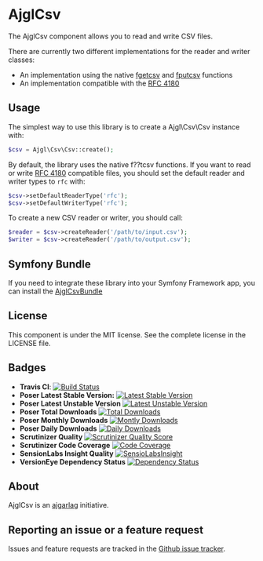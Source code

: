 AjglCsv
=======

The AjglCsv component allows you to read and write CSV files.

There are currently two different implementations for the reader and writer classes:

 * An implementation using the native [fgetcsv](www.php.net/manual/function.fgetcsv.php) and [fputcsv](www.php.net/manual/function.fputcsv.php) functions
 * An implementation compatible with the [RFC 4180](http://tools.ietf.org/html/rfc4180)


Usage
-----

The simplest way to use this library is to create a Ajgl\Csv\Csv instance with:
```php
$csv = Ajgl\Csv\Csv::create();
```

By default, the library uses the native f??tcsv functions. If you want to read
or write [RFC 4180](http://tools.ietf.org/html/rfc4180) compatible files, you
should set the default reader and writer types to ```rfc``` with:
```php
$csv->setDefaultReaderType('rfc');
$csv->setDefaultWriterType('rfc');
```

To create a new CSV reader or writer, you should call:
```php
$reader = $csv->createReader('/path/to/input.csv');
$writer = $csv->createReader('/path/to/output.csv');
```


Symfony Bundle
--------------

If you need to integrate these library into your Symfony Framework app, you
can install the [AjglCsvBundle](https://github.com/ajgarlag/AjglCsvBundle)


License
-------

This component is under the MIT license. See the complete license in the LICENSE file.


Badges
------

* **Travis CI**: [![Build Status](https://travis-ci.org/ajgarlag/AjglCsv.png?branch=master)](https://travis-ci.org/ajgarlag/AjglCsv)
* **Poser Latest Stable Version:** [![Latest Stable Version](https://poser.pugx.org/ajgl/csv/v/stable.png)](https://packagist.org/packages/ajgl/csv)
* **Poser Latest Unstable Version** [![Latest Unstable Version](https://poser.pugx.org/ajgl/csv/v/unstable.png)](https://packagist.org/packages/ajgl/csv)
* **Poser Total Downloads** [![Total Downloads](https://poser.pugx.org/ajgl/csv/downloads.png)](https://packagist.org/packages/ajgl/csv)
* **Poser Monthly Downloads** [![Montly Downloads](https://poser.pugx.org/ajgl/csv/d/monthly.png)](https://packagist.org/packages/ajgl/csv)
* **Poser Daily Downloads** [![Daily Downloads](https://poser.pugx.org/ajgl/csv/d/daily.png)](https://packagist.org/packages/ajgl/csv)
* **Scrutinizer Quality** [![Scrutinizer Quality Score](https://scrutinizer-ci.com/g/ajgarlag/AjglCsv/badges/quality-score.png?s=07ede5e0d7f8f6f5065277af7eecbc677c283ee8)](https://scrutinizer-ci.com/g/ajgarlag/AjglCsv/)
* **Scrutinizer Code Coverage** [![Code Coverage](https://scrutinizer-ci.com/g/ajgarlag/AjglCsv/badges/coverage.png?s=00d4254cea1de1ad74e1cacd64d9eef771205ba8)](https://scrutinizer-ci.com/g/ajgarlag/AjglCsv/)
* **SensionLabs Insight Quality** [![SensioLabsInsight](https://insight.sensiolabs.com/projects/47a8fbe8-c9f7-48d8-a0e7-4b3906d8e48f/mini.png)](https://insight.sensiolabs.com/projects/47a8fbe8-c9f7-48d8-a0e7-4b3906d8e48f)
* **VersionEye Dependency Status** [![Dependency Status](https://www.versioneye.com/php/ajgl:csv/dev-master/badge.png)](https://www.versioneye.com/php/ajgl:csv/dev-master)


About
-----

AjglCsv is an [ajgarlag](http://aj.garcialagar.es) initiative.


Reporting an issue or a feature request
---------------------------------------

Issues and feature requests are tracked in the [Github issue tracker](https://github.com/ajgarlag/AjglCsv/issues).
